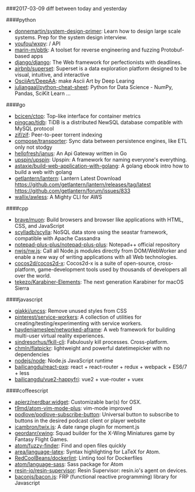 ###2017-03-09
diff between today and yesterday

####python
* [donnemartin/system-design-primer](https://github.com/donnemartin/system-design-primer): Learn how to design large scale systems. Prep for the system design interview.
* [youfou/wxpy](https://github.com/youfou/wxpy):  / API
* [marin-m/pbtk](https://github.com/marin-m/pbtk): A toolset for reverse engineering and fuzzing Protobuf-based apps
* [django/django](https://github.com/django/django): The Web framework for perfectionists with deadlines.
* [airbnb/superset](https://github.com/airbnb/superset): Superset is a data exploration platform designed to be visual, intuitive, and interactive
* [OsciiArt/DeepAA](https://github.com/OsciiArt/DeepAA): make Ascii Art by Deep Learing
* [juliangaal/python-cheat-sheet](https://github.com/juliangaal/python-cheat-sheet): Python for Data Science - NumPy, Pandas, SciKit Learn ...

####go
* [bcicen/ctop](https://github.com/bcicen/ctop): Top-like interface for container metrics
* [pingcap/tidb](https://github.com/pingcap/tidb): TiDB is a distributed NewSQL database compatible with MySQL protocol
* [zif/zif](https://github.com/zif/zif): Peer-to-peer torrent indexing
* [compose/transporter](https://github.com/compose/transporter): Sync data between persistence engines, like ETL only not stodgy
* [hellofresh/janus](https://github.com/hellofresh/janus): An Api Gateway written in Go
* [upspin/upspin](https://github.com/upspin/upspin): Upspin: A framework for naming everyone's everything.
* [astaxie/build-web-application-with-golang](https://github.com/astaxie/build-web-application-with-golang): A golang ebook intro how to build a web with golang
* [getlantern/lantern](https://github.com/getlantern/lantern): Lantern Latest Download https://github.com/getlantern/lantern/releases/tag/latest  https://github.com/getlantern/forum/issues/833 
* [wallix/awless](https://github.com/wallix/awless): A Mighty CLI for AWS

####cpp
* [brave/muon](https://github.com/brave/muon): Build browsers and browser like applications with HTML, CSS, and JavaScript
* [scylladb/scylla](https://github.com/scylladb/scylla): NoSQL data store using the seastar framework, compatible with Apache Cassandra
* [notepad-plus-plus/notepad-plus-plus](https://github.com/notepad-plus-plus/notepad-plus-plus): Notepad++ official repository
* [nwjs/nw.js](https://github.com/nwjs/nw.js): Call all Node.js modules directly from DOM/WebWorker and enable a new way of writing applications with all Web technologies.
* [cocos2d/cocos2d-x](https://github.com/cocos2d/cocos2d-x): Cocos2d-x is a suite of open-source, cross-platform, game-development tools used by thousands of developers all over the world.
* [tekezo/Karabiner-Elements](https://github.com/tekezo/Karabiner-Elements): The next generation Karabiner for macOS Sierra

####javascript
* [giakki/uncss](https://github.com/giakki/uncss): Remove unused styles from CSS
* [pinterest/service-workers](https://github.com/pinterest/service-workers): A collection of utilities for creating/testing/experimenting with service workers.
* [haydenjameslee/networked-aframe](https://github.com/haydenjameslee/networked-aframe): A web framework for building multi-user virtual reality experiences.
* [sindresorhus/fkill-cli](https://github.com/sindresorhus/fkill-cli): Fabulously kill processes. Cross-platform.
* [chmln/flatpickr](https://github.com/chmln/flatpickr): lightweight and powerful datetimepicker with no dependencies
* [nodejs/node](https://github.com/nodejs/node): Node.js JavaScript runtime 
* [bailicangdu/react-pxq](https://github.com/bailicangdu/react-pxq):  react + react-router + redux + webpack + ES6/7 + less 
* [bailicangdu/vue2-happyfri](https://github.com/bailicangdu/vue2-happyfri): vue2 + vue-router + vuex 

####coffeescript
* [apierz/nerdbar.widget](https://github.com/apierz/nerdbar.widget): Customizable bar(s) for OSX.
* [t9md/atom-vim-mode-plus](https://github.com/t9md/atom-vim-mode-plus): vim-mode improved
* [podlove/podlove-subscribe-button](https://github.com/podlove/podlove-subscribe-button): Universal button to subscribe to buttons in the desired podcast client or player website
* [icambron/twix.js](https://github.com/icambron/twix.js):  A date range plugin for moment.js
* [geordanr/xwing](https://github.com/geordanr/xwing): Squad builder for the X-Wing Miniatures game by Fantasy Flight Games.
* [atom/fuzzy-finder](https://github.com/atom/fuzzy-finder): Find and open files quickly
* [area/language-latex](https://github.com/area/language-latex): Syntax highlighting for LaTeX for Atom.
* [RedCoolBeans/dockerlint](https://github.com/RedCoolBeans/dockerlint): Linting tool for Dockerfiles
* [atom/language-sass](https://github.com/atom/language-sass): Sass package for Atom
* [resin-io/resin-supervisor](https://github.com/resin-io/resin-supervisor): Resin Supervisor: resin.io's agent on devices.
* [baconjs/bacon.js](https://github.com/baconjs/bacon.js): FRP (functional reactive programming) library for Javascript
